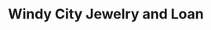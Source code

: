 ---
title: "Windy City Jewelry and Loan"
url: /evanston/windy-city-jewelry-and-loan/
shop: pawnbroker
---